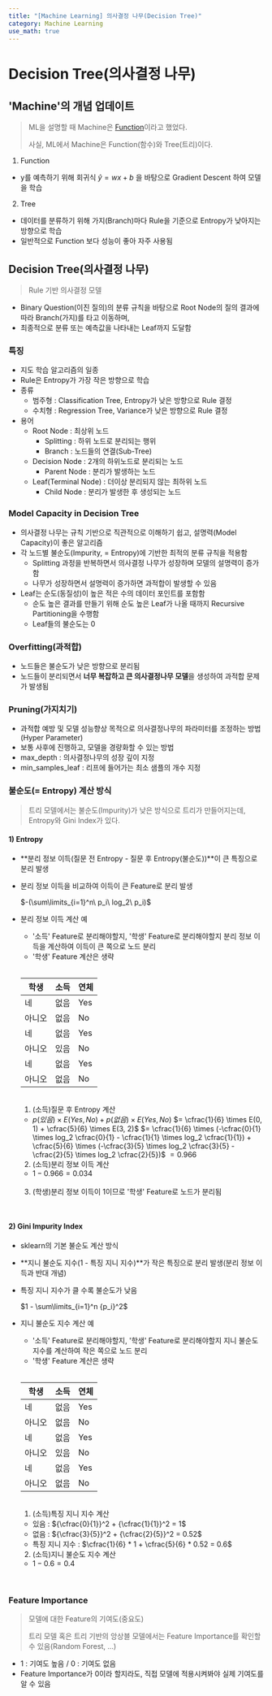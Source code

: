 ```yaml
---
title: "[Machine Learning] 의사결정 나무(Decision Tree)"
category: Machine Learning
use_math: true
---
```


# Decision Tree(의사결정 나무)

## 'Machine'의 개념 업데이트
> ML을 설명할 때 Machine은 <a href="https://gilbertlim.github.io/machine%20learning/ml_intro/">Function</a>이라고 했었다.<br>
>
> 사실, ML에서 Machine은 Function(함수)와 Tree(트리)이다.

1) Function
- y를 예측하기 위해 회귀식 $\hat{y}=wx+b$ 을 바탕으로 Gradient Descent 하여 모델을 학습

2) Tree 
- 데이터를 분류하기 위해 가지(Branch)마다 Rule을 기준으로 Entropy가 낮아지는 방향으로 학습
- 일반적으로 Function 보다 성능이 좋아 자주 사용됨

## Decision Tree(의사결정 나무)
> Rule 기반 의사결정 모델
 
- Binary Question(이진 질의)의 분류 규칙을 바탕으로 Root Node의 질의 결과에 따라 Branch(가지)를 타고 이동하며, <br>
- 최종적으로 분류 또는 예측값을 나타내는 Leaf까지 도달함

### 특징
- 지도 학습 알고리즘의 일종
- Rule은 Entropy가 가장 작은 방향으로 학습
- 종류
    - 범주형 : Classification Tree, Entropy가 낮은 방향으로 Rule 결정
    - 수치형 : Regression Tree, Variance가 낮은 방향으로 Rule 결정
- 용어
  - Root Node : 최상위 노드
    - Splitting : 하위 노드로 분리되는 행위
    - Branch : 노드들의 연결(Sub-Tree)
  - Decision Node : 2개의 하위노드로 분리되는 노드
    - Parent Node : 분리가 발생하는 노드
  - Leaf(Terminal Node) : 더이상 분리되지 않는 최하위 노드
    - Child Node : 분리가 발생한 후 생성되는 노드

### Model Capacity in Decision Tree
- 의사결정 나무는 규칙 기반으로 직관적으로 이해하기 쉽고, 설명력(Model Capacity)이 좋은 알고리즘
- 각 노드별 불순도(Impurity, = Entropy)에 기반한 최적의 분류 규칙을 적용함
  - Splitting 과정을 반복하면서 의사결정 나무가 성장하며 모델의 설명력이 증가함
  - 나무가 성장하면서 설명력이 증가하면 과적합이 발생할 수 있음
- Leaf는 순도(동질성)이 높은 적은 수의 데이터 포인트를 포함함
  - 순도 높은 결과를 만들기 위해 순도 높은 Leaf가 나올 때까지 Recursive Partitioning을 수행함
  - Leaf들의 불순도는 0

  
### Overfitting(과적합)
- 노드들은 불순도가 낮은 방향으로 분리됨
- 노드들이 분리되면서 **너무 복잡하고 큰 의사결정나무 모델**을 생성하여 과적합 문제가 발생됨

### Pruning(가지치기)
- 과적합 예방 및 모델 성능향상 목적으로 의사결정나무의 파라미터를 조정하는 방법(Hyper Parameter)
- 보통 사후에 진행하고, 모델을 경량화할 수 있는 방법
- max_depth : 의사결정나무의 성장 깊이 지정
- min_samples_leaf : 리프에 들어가는 최소 샘플의 개수 지정

### 불순도(= Entropy) 계산 방식
> 트리 모델에서는 불순도(Impurity)가 낮은 방식으로 트리가 만들어지는데, Entropy와 Gini Index가 있다.

#### 1) Entropy
- **분리 정보 이득(질문 전 Entropy - 질문 후 Entropy(불순도))**이 큰 특징으로 분리 발생
- 분리 정보 이득을 비교하여 이득이 큰 Feature로 분리 발생

  $-(\sum\limits_{i=1}^n\ p_i\ log_2\ p_i)$

- 분리 정보 이득 계산 예
  - '소득' Feature로 분리해야할지, '학생' Feature로 분리해야할지 분리 정보 이득을 계산하여 이득이 큰 쪽으로 노드 분리
  - '학생' Feature 계산은 생략

  <br>
  
  |학생|소득|연체|
  |---|---|---|
  |네|없음|Yes|
  |아니오|없음|No|
  |네|없음|Yes|
  |아니오|있음|No|
  |네|없음|Yes|
  |아니오|없음|No|
  
  <br>

  1) (소득)질문 후 Entropy 계산
    
    - $p(있음) \times E(Yes, No) + p(없음) \times E(Yes, No)$
    $= \cfrac{1}{6} \times E(0, 1) + \cfrac{5}{6} \times E(3, 2)$
    $= \cfrac{1}{6} \times (-\cfrac{0}{1} \times log_2 \cfrac{0}{1} - \cfrac{1}{1} \times log_2 \cfrac{1}{1}) + \cfrac{5}{6} \times (-\cfrac{3}{5} \times log_2 \cfrac{3}{5} - \cfrac{2}{5} \times log_2 \cfrac{2}{5})$
    $=0.966$
  
  2) (소득)분리 정보 이득 계산 
    
    - $1 - 0.966 = 0.034$
  <br>
      
  3) (학생)분리 정보 이득이 $1$이므로 '학생' Feature로 노드가 분리됨

<br>

#### 2) Gini Impurity Index
- sklearn의 기본 불순도 계산 방식
- **지니 불순도 지수(1 - 특징 지니 지수)**가 작은 특징으로 분리 발생(분리 정보 이득과 반대 개념)
- 특징 지니 지수가 클 수록 불순도가 낮음

  $1 - \sum\limits_{i=1}^n {p_i}^2$

- 지니 불순도 지수 계산 예
  - '소득' Feature로 분리해야할지, '학생' Feature로 분리해야할지 지니 불순도 지수를 계산하여 작은 쪽으로 노드 분리
  - '학생' Feature 계산은 생략

  <br>
  
  |학생|소득|연체|
  |---|---|---|
  |네|없음|Yes|
  |아니오|없음|No|
  |네|없음|Yes|
  |아니오|있음|No|
  |네|없음|Yes|
  |아니오|없음|No|

  <br>

  1) (소득)특징 지니 지수 계산
    
    - 있음 : ${\cfrac{0}{1}}^2 + {\cfrac{1}{1}}^2 = 1$ 
    - 없음 : ${\cfrac{3}{5}}^2 + {\cfrac{2}{5}}^2 = 0.52$
    - 특징 지니 지수 : $\cfrac{1}{6} * 1 + \cfrac{5}{6} * 0.52 = 0.6$
  
  2) (소득)지니 불순도 지수 계산 
    
    - $1 - 0.6 = 0.4$
  
<br>

### Feature Importance
> 모델에 대한 Feature의 기여도(중요도)
> 
> 트리 모델 혹은 트리 기반의 앙상블 모델에서는 Feature Importance를 확인할 수 있음(Random Forest, ...)

- 1 : 기여도 높음 / 0 : 기여도 없음
- Feature Importance가 0이라 할지라도, 직접 모델에 적용시켜봐야 실제 기여도를 알 수 있음
